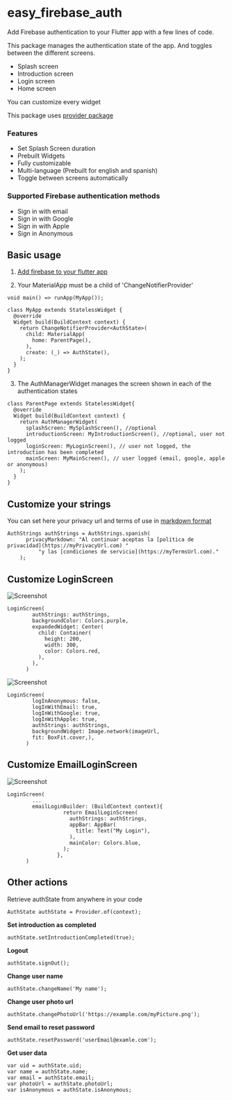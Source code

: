 # easy_firebase_auth
Add Firebase authentication to your Flutter app with a few lines of code.

This package manages the authentication state of the app. And toggles between the different screens.

- Splash screen
- Introduction screen
- Login screen
- Home screen

You can customize every widget

This package uses [provider package](https://pub.dev/packages/provider)

### Features
- Set Splash Screen duration
- Prebuilt Widgets
- Fully customizable
- Multi-language (Prebuilt for english and spanish)
- Toggle between screens automatically

### Supported Firebase authentication methods
- Sign in with email
- Sign in with Google
- Sign in with Apple
- Sign in Anonymous

## Basic usage

1. [Add firebase to your flutter app](https://firebase.google.com/docs/flutter/setup)

2. Your MaterialApp must be a child of 'ChangeNotifierProvider'

```flutter
void main() => runApp(MyApp());

class MyApp extends StatelessWidget {
  @override
  Widget build(BuildContext context) {
    return ChangeNotifierProvider<AuthState>(
      child: MaterialApp(
        home: ParentPage(),
      ),
      create: (_) => AuthState(),
    );
  }
}
```

3. The AuthManagerWidget manages the screen shown in each of the authentication states

```flutter
class ParentPage extends StatelessWidget{
  @override
  Widget build(BuildContext context) {
    return AuthManagerWidget(
      splashScreen: MySplashScreen(), //optional
      introductionScreen: MyIntroductionScreen(), //optional, user not logged
      loginScreen: MyLoginScreen(), // user not logged, the introduction has been completed
      mainScreen: MyMainScreen(), // user logged (email, google, apple or anonymous)
    );
  }
}
```

## Customize your strings
You can set here your privacy url and terms of use in [markdown format](https://guides.github.com/features/mastering-markdown/)
```
AuthStrings authStrings = AuthStrings.spanish(
      privacyMarkdown: "Al continuar aceptas la [política de privacidad](https://myPrivacyUrl.com) "
          "y las [condiciones de servicio](https://myTermsUrl.com)."
    );
```

## Customize LoginScreen

![Screenshot](screenshots/screenshot1.png)

```
LoginScreen(
        authStrings: authStrings,
        backgroundColor: Colors.purple,
        expandedWidget: Center(
          child: Container(
            height: 200,
            width: 300,
            color: Colors.red,
          ),
        ),
      )
```


![Screenshot](screenshots/screenshot2.png)

```
LoginScreen(
        logInAnonymous: false,
        logInWithEmail: true,
        logInWithGoogle: true,
        logInWithApple: true,
        authStrings: authStrings,
        backgroundWidget: Image.network(imageUrl,
        fit: BoxFit.cover,),
      )
```

## Customize EmailLoginScreen

![Screenshot](screenshots/email_login.gif)

```
LoginScreen(
        ...
        emailLoginBuilder: (BuildContext context){
                  return EmailLoginScreen(
                    authStrings: authStrings,
                    appBar: AppBar(
                      title: Text("My Login"),
                    ),
                    mainColor: Colors.blue,
                  );
                },
      )
```

## Other actions

Retrieve authState from anywhere in your code

```
AuthState authState = Provider.of(context);
```

**Set introduction as completed**
```flutter
authState.setIntroductionCompleted(true);
```

**Logout** 
```flutter
authState.signOut();
```

**Change user name**
```
authState.changeName('My name');
```

**Change user photo url**
```
authState.changePhotoUrl('https://example.com/myPicture.png');
```

**Send email to reset password**
```
authState.resetPassword('userEmail@examle.com');
```

**Get user data**
```
var uid = authState.uid;
var name = authState.name;
var email = authState.email;
var photoUrl = authState.photoUrl;
var isAnonymous = authState.isAnonymous;
```




